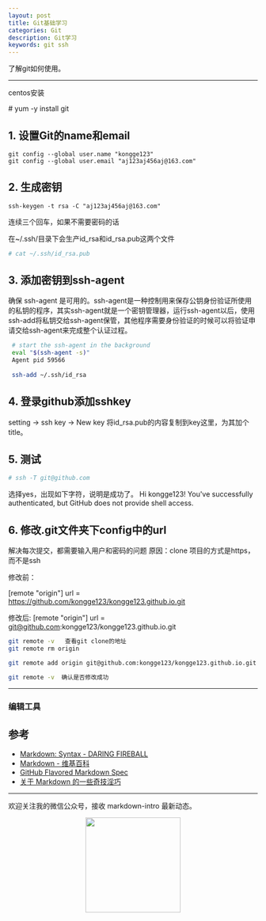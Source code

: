 ```yaml
---
layout: post
title: Git基础学习
categories: Git
description: Git学习
keywords: git ssh 
---
```


了解git如何使用。

---

centos安装

\# yum -y install git

## 1. 设置Git的name和email

```git
git config --global user.name "kongge123"
git config --global user.email "aj123aj456aj@163.com"
```

## 2. 生成密钥

```git
ssh-keygen -t rsa -C "aj123aj456aj@163.com"
```
连续三个回车，如果不需要密码的话

在~/.ssh/目录下会生产id_rsa和id_rsa.pub这两个文件

```bash
# cat ~/.ssh/id_rsa.pub
```

## 3. 添加密钥到ssh-agent
确保 ssh-agent 是可用的。ssh-agent是一种控制用来保存公钥身份验证所使用的私钥的程序，其实ssh-agent就是一个密钥管理器，运行ssh-agent以后，使用ssh-add将私钥交给ssh-agent保管，其他程序需要身份验证的时候可以将验证申请交给ssh-agent来完成整个认证过程。

```bash
 # start the ssh-agent in the background
 eval "$(ssh-agent -s)"
 Agent pid 59566
 
 ssh-add ~/.ssh/id_rsa
```

## 4. 登录github添加sshkey
setting -> ssh key -> New key
将id_rsa.pub的内容复制到key这里，为其加个title。


## 5. 测试

```bash
# ssh -T git@github.com
```
选择yes，出现如下字符，说明是成功了。
Hi kongge123! You've successfully authenticated, but GitHub does not provide shell access.

## 6. 修改.git文件夹下config中的url

解决每次提交，都需要输入用户和密码的问题
原因：clone 项目的方式是https，而不是ssh


修改前：

\[remote "origin"\]
    url = https://github.com/kongge123/kongge123.github.io.git
   
修改后:
\[remote "origin"\]
    url = git@github.com:kongge123/kongge123.github.io.git
    
```bash
git remote -v   查看git clone的地址
git remote rm origin

git remote add origin git@github.com:kongge123/kongge123.github.io.git

git remote -v  确认是否修改成功
```
    
---
### 编辑工具
## 参考

* [Markdown: Syntax - DARING FIREBALL](https://daringfireball.net/projects/markdown/syntax)
* [Markdown - 维基百科](https://zh.wikipedia.org/wiki/Markdown)
* [GitHub Flavored Markdown Spec](https://github.github.com/gfm/)
* [关于 Markdown 的一些奇技淫巧](https://mazhuang.org/2017/09/01/markdown-odd-skills/)

---

欢迎关注我的微信公众号，接收 markdown-intro 最新动态。

<div align="center"><img width="192px" height="192px" src="https://mazhuang.org/assets/images/qrcode.jpg"/></div>
